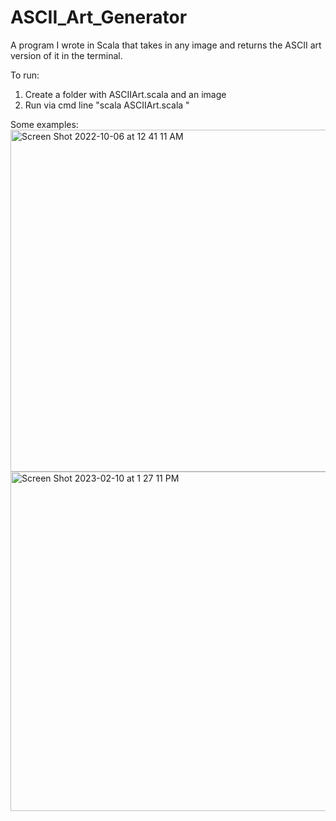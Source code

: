 # ASCII_Art_Generator

A program I wrote in Scala that takes in any image and returns the ASCII art version of it in the terminal.

To run: 
  1) Create a folder with ASCIIArt.scala and an image
  2) Run via cmd line "scala ASCIIArt.scala <image name>"
  
Some examples: 
  <img width="547" alt="Screen Shot 2022-10-06 at 12 41 11 AM" src="https://user-images.githubusercontent.com/125074849/218180626-2082b665-2a06-47c6-b43a-b97762f11642.png">
<img width="543" alt="Screen Shot 2023-02-10 at 1 27 11 PM" src="https://user-images.githubusercontent.com/125074849/218180649-b3303568-c571-4139-be60-5518b7a60144.png">
